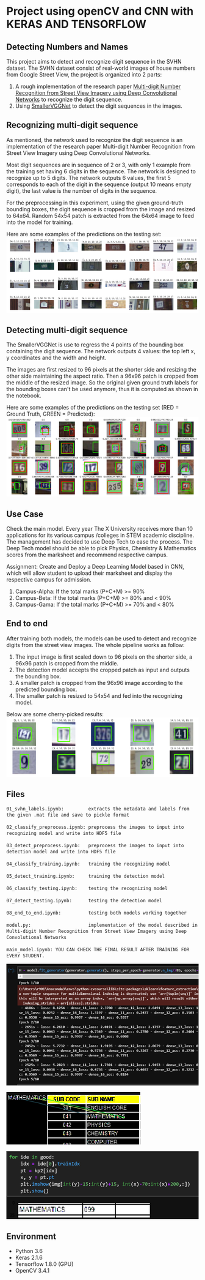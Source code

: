 # Project using openCV and CNN with KERAS AND TENSORFLOW
## Detecting Numbers and Names
This project aims to detect and recognize digit sequence in the SVHN dataset. The SVHN dataset consist of real-world images of house numbers from Google Street View, the project is organized into 2 parts:
1. A rough implementation of the research paper [Multi-digit Number Recognition from Street View Imagery using Deep Convolutional Networks](https://arxiv.org/abs/1312.6082) to recognize the digit sequence.
1. Using [SmallerVGGNet](https://www.pyimagesearch.com/2018/04/16/keras-and-convolutional-neural-networks-cnns/) to detect the digit sequences in the images.  

## Recognizing multi-digit sequence
As mentioned, the network used to recognize the digit sequence is an implementation of the research paper Multi-digit Number Recognition from Street View Imagery using Deep Convolutional Networks.   

Most digit sequences are in sequence of 2 or 3, with only 1 example from the training set having 6 digits in the sequence. The network is designed to recognize up to 5 digits. The network outputs 6 values, the first 5 corresponds to each of the digit in the sequence (output 10 means empty digit), the last value is the number of digits in the sequence.  

For the preprocessing in this experiment, using the given ground-truth bounding boxes, the digit sequence is cropped from the image and resized to 64x64. Random 54x54 patch is extracted from the 64x64 image to feed into the model for training.

Here are some examples of the predictions on the testing set:  
![classify results](img/classify_result.png)  

## Detecting multi-digit sequence
The SmallerVGGNet is use to regress the 4 points of the bounding box containing the digit sequence. The network outputs 4 values: the top left x, y coordinates and the width and height.  

The images are first resized to 96 pixels at the shorter side and resizing the other side maintaining the aspect ratio. Then a 96x96 patch is cropped from the middle of the resized image. So the original given ground truth labels for the bounding boxes can't be used anymore, thus it is computed as shown in the notebook.  

Here are some examples of the predictions on the testing set (RED = Ground Truth, GREEN = Predicted):  
![detecting results](img/detect_result.png)  

## Use Case
Check the main model.
Every year The X University receives more than 10 applications for its various campus /colleges in STEM academic discipline. The management has decided to use Deep Tech to ease the process. The Deep Tech model should be able to pick Physics, Chemistry & Mathematics scores from the marksheet and recommend respective campus. 

Assignment: Create and Deploy a Deep Learning Model based in CNN, which will allow student to upload their marksheet and display the respective campus for admission.
1)	Campus-Alpha:  If the total marks (P+C+M) >= 90%  
2)	Campus-Beta: If the total marks (P+C+M) >= 80% and < 90%
3)	Campus-Gama: If the total marks (P+C+M) >= 70% and < 80%  

## End to end
After training both models, the models can be used to detect and recognize digits from the street view images. The whole pipeline works as follow:
1. The input image is first scaled down to 96 pixels on the shorter side, a 96x96 patch is cropped from the middle.
1. The detection model accepts the cropped patch as input and outputs the bounding box.
1. A smaller patch is cropped from the 96x96 image according to the predicted bounding box.
1. The smaller patch is resized to 54x54 and fed into the recognizing model.  

Below are some cherry-picked results:
![end to end](img/cherry_pick.png)

## Files
```
01_svhn_labels.ipynb:         extracts the metadata and labels from the given .mat file and save to pickle format

02_classify_preprocess.ipynb: preprocess the images to input into recognizing model and write into HDF5 file

03_detect_preprocess.ipynb:   preprocess the images to input into detection model and write into HDF5 file

04_classify_training.ipynb:   training the recognizing model

05_detect_training.ipynb:     training the detection model

06_classify_testing.ipynb:    testing the recognizing model

07_detect_testing.ipynb:      testing the detection model

08_end_to_end.ipynb:          testing both models working together

model.py:                     implementation of the model described in Multi-digit Number Recognition from Street View Imagery using Deep Convolutional Networks 

main_model.ipynb: YOU CAN CHECK THE FINAL RESULT AFTER TRAINING FOR EVERY STUDENT.
```

![0w](img/image.png)  

![first](img/img2.png)  

![secnd](img/img3.png)  
## Environment
* Python 3.6
* Keras 2.1.6
* Tensorflow 1.8.0 (GPU)
* OpenCV 3.4.1
